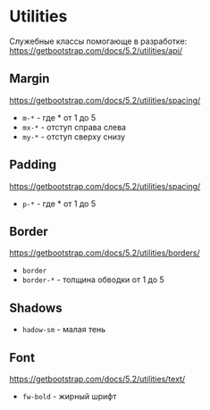 # Utilities
Служебные классы помогающе в разработке: https://getbootstrap.com/docs/5.2/utilities/api/

## Margin
https://getbootstrap.com/docs/5.2/utilities/spacing/
- `m-*` - где * от 1 до 5
- `mx-*` - отступ справа слева
- `my-*` - отступ сверху снизу

## Padding
https://getbootstrap.com/docs/5.2/utilities/spacing/
- `p-*` - где * от 1 до 5

## Border
https://getbootstrap.com/docs/5.2/utilities/borders/
- `border`
- `border-*` - толщина обводки от 1 до 5

## Shadows
- `hadow-sm` - малая тень

## Font
https://getbootstrap.com/docs/5.2/utilities/text/
- `fw-bold` - жирный шрифт
